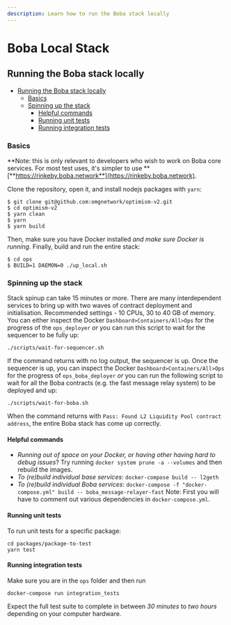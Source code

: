 ```yaml
---
description: Learn how to run the Boba stack locally
---
```


# Boba Local Stack

## Running the Boba stack locally

* [Running the Boba stack locally](https://github.com/omgnetwork/optimism-v2/blob/develop/boba\_documentation/Quickstart\_Local\_Boba.md#running-the-boba-stack-locally)
  * [Basics](https://github.com/omgnetwork/optimism-v2/blob/develop/boba\_documentation/Quickstart\_Local\_Boba.md#basics)
  * [Spinning up the stack](https://github.com/omgnetwork/optimism-v2/blob/develop/boba\_documentation/Quickstart\_Local\_Boba.md#spinning-up-the-stack)
    * [Helpful commands](https://github.com/omgnetwork/optimism-v2/blob/develop/boba\_documentation/Quickstart\_Local\_Boba.md#helpful-commands)
    * [Running unit tests](https://github.com/omgnetwork/optimism-v2/blob/develop/boba\_documentation/Quickstart\_Local\_Boba.md#running-unit-tests)
    * [Running integration tests](https://github.com/omgnetwork/optimism-v2/blob/develop/boba\_documentation/Quickstart\_Local\_Boba.md#running-integration-tests)

### Basics

\*\*Note: this is only relevant to developers who wish to work on Boba core services. For most test uses, it's simpler to use \*\*[**https://rinkeby.boba.network**](https://rinkeby.boba.network).

Clone the repository, open it, and install nodejs packages with `yarn`:

```
$ git clone git@github.com:omgnetwork/optimism-v2.git
$ cd optimism-v2
$ yarn clean
$ yarn
$ yarn build
```

Then, make sure you have Docker installed _and make sure Docker is running_. Finally, build and run the entire stack:

```
$ cd ops
$ BUILD=1 DAEMON=0 ./up_local.sh
```

### Spinning up the stack

Stack spinup can take 15 minutes or more. There are many interdependent services to bring up with two waves of contract deployment and initialisation. Recommended settings - 10 CPUs, 30 to 40 GB of memory. You can either inspect the Docker `Dashboard>Containers/All>Ops` for the progress of the `ops_deployer` _or_ you can run this script to wait for the sequencer to be fully up:

```
./scripts/wait-for-sequencer.sh
```

If the command returns with no log output, the sequencer is up. Once the sequencer is up, you can inspect the Docker `Dashboard>Containers/All>Ops` for the progress of `ops_boba_deployer` _or_ you can run the following script to wait for all the Boba contracts (e.g. the fast message relay system) to be deployed and up:

```
./scripts/wait-for-boba.sh
```

When the command returns with `Pass: Found L2 Liquidity Pool contract address`, the entire Boba stack has come up correctly.

#### Helpful commands

* _Running out of space on your Docker, or having other having hard to debug issues_? Try running `docker system prune -a --volumes` and then rebuild the images.
* _To (re)build individual base services_: `docker-compose build -- l2geth`
* _To (re)build individual Boba services_: `docker-compose -f "docker-compose.yml" build -- boba_message-relayer-fast` Note: First you will have to comment out various dependencies in `docker-compose.yml`.

#### Running unit tests

To run unit tests for a specific package:

```
cd packages/package-to-test
yarn test
```

#### Running integration tests

Make sure you are in the `ops` folder and then run

```
docker-compose run integration_tests
```

Expect the full test suite to complete in between _30 minutes_ to _two hours_ depending on your computer hardware.

